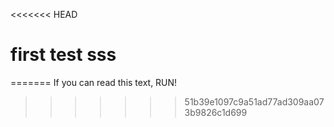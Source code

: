 <<<<<<< HEAD
# first test sss
=======
If you can read this text, RUN!
>>>>>>> 51b39e1097c9a51ad77ad309aa073b9826c1d699
